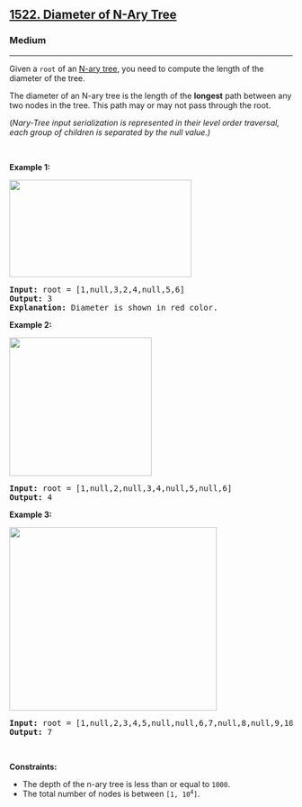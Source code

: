<h2><a href="https://leetcode.com/problems/diameter-of-n-ary-tree/">1522. Diameter of N-Ary Tree</a></h2><h3>Medium</h3><hr><div><p>Given a <code>root</code> of an <a href="https://leetcode.com/articles/introduction-to-n-ary-trees/" target="_blank">N-ary tree</a>, you need to compute the length of the diameter of the tree.</p>

<p>The diameter of an N-ary tree is the length of the <strong>longest</strong> path between any two nodes in the tree. This path may or may not pass through the root.</p>

<p>(<em>Nary-Tree input serialization is represented in their level order traversal, each group of children is separated by the null value.)</em></p>

<p>&nbsp;</p>
<p><strong class="example">Example 1:</strong></p>

<p><img alt="" src="https://assets.leetcode.com/uploads/2020/07/19/sample_2_1897.png" style="width: 324px; height: 173px;"></p>

<pre style="position: relative;"><strong>Input:</strong> root = [1,null,3,2,4,null,5,6]
<strong>Output:</strong> 3
<strong>Explanation: </strong>Diameter is shown in red color.<div class="open_grepper_editor" title="Edit &amp; Save To Grepper"></div></pre>

<p><strong class="example">Example 2:</strong></p>

<p><strong><img alt="" src="https://assets.leetcode.com/uploads/2020/07/19/sample_1_1897.png" style="width: 253px; height: 246px;"></strong></p>

<pre style="position: relative;"><strong>Input:</strong> root = [1,null,2,null,3,4,null,5,null,6]
<strong>Output:</strong> 4
<div class="open_grepper_editor" title="Edit &amp; Save To Grepper"></div></pre>

<p><strong class="example">Example 3:</strong></p>

<p><img alt="" src="https://assets.leetcode.com/uploads/2020/07/19/sample_3_1897.png" style="width: 369px; height: 326px;"></p>

<pre style="position: relative;"><strong>Input:</strong> root = [1,null,2,3,4,5,null,null,6,7,null,8,null,9,10,null,null,11,null,12,null,13,null,null,14]
<strong>Output:</strong> 7
<div class="open_grepper_editor" title="Edit &amp; Save To Grepper"></div></pre>

<p>&nbsp;</p>
<p><strong>Constraints:</strong></p>

<ul>
	<li>The depth of the n-ary tree is less than or equal to <code>1000</code>.</li>
	<li>The total number of nodes is between <code>[1, 10<sup>4</sup>]</code>.</li>
</ul>
</div>